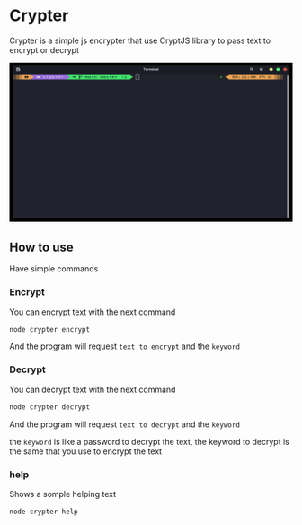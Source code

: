 # Crypter

Crypter is a simple js encrypter that use CryptJS library to pass text to encrypt or decrypt

![](crypter.gif)


## How to use

Have simple commands

### Encrypt
You can encrypt text with the next command
```bash
node crypter encrypt
```

And the program will request `text to encrypt` and the `keyword` 

### Decrypt
You can decrypt text with the next command
```bash
node crypter decrypt
```

And the program will request `text to decrypt` and the `keyword`

the `keyword` is like a password to decrypt the text, the keyword to decrypt is the same that you use to encrypt the text

### help
Shows a somple helping text
```bash
node crypter help
```

